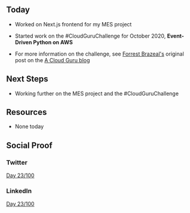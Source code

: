 ## Today

- Worked on Next.js frontend for my MES project

- Started work on the #CloudGuruChallenge for October 2020, **Event-Driven Python on AWS**

- For more information on the challenge, see [Forrest Brazeal's](https://github.com/forrestbrazeal) original post on the [A Cloud Guru blog](https://acloudguru.com/blog/engineering/cloudguruchallenge-python-aws-etl)

## Next Steps

- Working further on the MES project and the #CloudGuruChallenge

## Resources

- None today

## Social Proof

### Twitter

[Day 23/100](https://twitter.com/quinceleaf/status/1314773965550878721)

### LinkedIn

[Day 23/100]()
